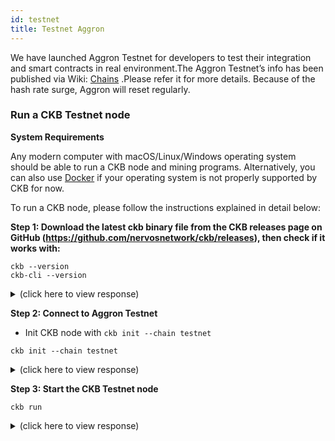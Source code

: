 ```yaml
---
id: testnet
title: Testnet Aggron
---
```


We have launched Aggron Testnet for developers to test their integration and smart contracts in real environment.The Aggron Testnet’s info has been published via Wiki:
[Chains](https://github.com/nervosnetwork/ckb/wiki/Chains) .Please refer it for more details. Because of the hash rate surge, Aggron will reset regularly.

### Run a CKB Testnet node

**System Requirements**

Any modern computer with macOS/Linux/Windows operating system should be able to run a CKB node and mining programs. Alternatively, you can also use [Docker](https://github.com/nervosnetwork/ckb/blob/develop/docs/run-ckb-with-docker.md) if your operating system is not properly supported by CKB for now.

To run a CKB node, please follow the instructions explained in detail below:

**Step 1: Download the latest ckb binary file from the CKB releases page on GitHub (https://github.com/nervosnetwork/ckb/releases), then check if it works with:**

```
ckb --version 
ckb-cli --version
```

<details>
<summary>(click here to view response)</summary>
```bash
ckb 0.31.1 (94bfa16 2020-04-24)
ckb-cli 0.31.0 (a531b3b 2020-04-17)
```
</details>

**Step 2: Connect to Aggron Testnet**

* Init CKB node with `ckb init --chain testnet`

```
ckb init --chain testnet
```

<details>
<summary>(click here to view response)</summary>
```bash
WARN: mining feature is disabled because of lacking the block assembler config options
Initialized CKB directory in /PATH/ckb_v0.31.1_x86_64-apple-darwin
create ckb.toml
create ckb-miner.toml
```
</details>

**Step 3: Start the CKB Testnet node**

```
ckb run
```
<details>
<summary>(click here to view response)</summary>
```bash
2020-04-29 16:57:20.720 +08:00 main INFO sentry  **Notice**: The ckb process will send stack trace to sentry on Rust panics. This is enabled by default before mainnet, which can be opted out by setting the option `dsn` to empty in the config file. The DSN is now https://48c6a88d92e246478e2d53b5917a887c@sentry.io/1422795
2020-04-29 16:57:20.834 +08:00 main INFO main  Miner is disabled, edit ckb.toml to enable it
2020-04-29 16:57:20.842 +08:00 main INFO ckb-db  Initialize a new database
2020-04-29 16:57:20.935 +08:00 main INFO ckb-db  Init database version 20191127135521
2020-04-29 16:57:20.959 +08:00 main INFO ckb-memory-tracker  track current process: unsupported
2020-04-29 16:57:20.961 +08:00 main INFO main  ckb version: 0.31.1 (94bfa16 2020-04-24)
2020-04-29 16:57:20.961 +08:00 main INFO main  chain genesis hash: 0x63547ecf6fc22d1325980c524b268b4a044d49cda3efbd584c0a8c8b9faaf9e1
2020-04-29 16:57:20.965 +08:00 main INFO ckb-network  Generate random key
2020-04-29 16:57:20.965 +08:00 main INFO ckb-network  write random secret key to "/PATH/ckb_v0.31.1_x86_64-apple-darwin/data/network/secret_key"
2020-04-29 16:57:20.986 +08:00 NetworkRuntime- INFO ckb-network  p2p service event: ListenStarted { address: "/ip4/0.0.0.0/tcp/8115" }
2020-04-29 16:57:20.987 +08:00 NetworkRuntime- INFO ckb-network  Listen on address: /ip4/0.0.0.0/tcp/8115/p2p/QmUBgffV1bAJ47zzKY4M7izLi7KmDNd1ejuT5DsCJ1PaZv
2020-04-29 16:57:21.001 +08:00 main INFO ckb-db  Initialize a new database
2020-04-29 16:57:21.030 +08:00 main INFO ckb-db  Init database version 20191201091330
2020-04-29 16:57:21.201 +08:00 NetworkRuntime- INFO ckb-relay  RelayProtocol(1).connected peer=SessionId(1)
2020-04-29 16:57:21.201 +08:00 NetworkRuntime- INFO ckb-sync  SyncProtocol.connected peer=SessionId(1)
2020-04-29 16:57:21.254 +08:00 NetworkRuntime- INFO ckb-sync  Ignoring getheaders from peer=SessionId(1) because node is in initial block download
2020-04-29 16:57:21.834 +08:00 ChainService INFO ckb-chain  block: 1, hash: 0x016da1edf2776ba642be5417f30fbabde296227025cf643bcc65cd55e378178e, epoch: 0(1/1000), total_diff: 0x1800060, txs: 1

```
</details>
